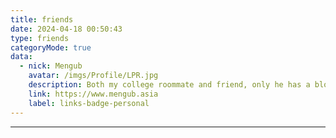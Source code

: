 ```yaml
---
title: friends
date: 2024-04-18 00:50:43
type: friends
categoryMode: true
data:
  - nick: Mengub
    avatar: /imgs/Profile/LPR.jpg
    description: Both my college roommate and friend, only he has a blog. 
    link: https://www.mengub.asia
    label: links-badge-personal
---
```

---
